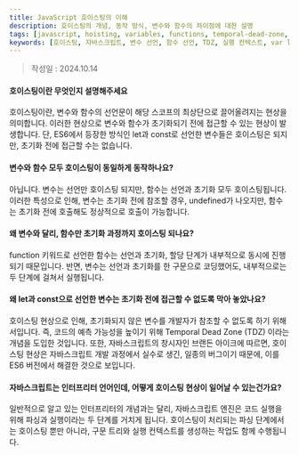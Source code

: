 ```yaml
---
title: JavaScript 호이스팅의 이해
description: 호이스팅의 개념, 동작 방식, 변수와 함수의 차이점에 대한 설명
tags: [javascript, hoisting, variables, functions, temporal-dead-zone, es6, scope, execution-context]
keywords: [호이스팅, 자바스크립트, 변수 선언, 함수 선언, TDZ, 실행 컨텍스트, var let const, 스코프]
---
```


>작성일 : 2024.10.14
#### 호이스팅이란 무엇인지 설명해주세요
호이스팅이란, 변수와 함수의 선언문이 해당 스코프의 최상단으로 끌어올려지는 현상을 의미합니다. 이러한 현상으로 변수와 함수가 초기화되기 전에 접근할 수 있는 현상이 발생합니다. 단, ES6에서 등장한 방식인 let과 const로 선언한 변수들은 호이스팅은 되지만, 초기화 전에 접근할 수는 없습니다.

#### 변수와 함수 모두 호이스팅이 동일하게 동작하나요?
아닙니다. 변수는 선언만 호이스팅 되지만, 함수는 선언과 초기화 모두 호이스팅됩니다. 이러한 특성으로 인해, 변수는 초기화 전에 참조할 경우, undefined가 나오지만, 함수는 초기화 전에 호출해도 정상적으로 호출이 가능합니다.

#### 왜 변수와 달리, 함수만 초기화 과정까지 호이스팅 되나요?
function 키워드로 선언한 함수는 선언과 초기화, 할당 단계가 내부적으로 동시에 진행되기 때문입니다. 반면, 변수는 선언과 초기화를 한 구문으로 코딩했어도, 내부적으로는 두 단계에 걸쳐서 실행됩니다.

#### 왜 let과 const으로 선언한 변수는 초기화 전에 접근할 수 없도록 막아 놓았나요?
호이스팅 현상으로 인해, 초기화되지 않은 변수를 개발자가 참조할 수 없도록 하기 위해서입니다. 즉, 코드의 예측 가능성을 높이기 위해 Temporal Dead Zone (TDZ) 이라는 개념을 도입한 것입니다. 또한, 자바스크립트의 창시자인 브랜든 아이크에 따르면, 호이스팅 현상은 자바스크립트 개발 과정에서 실수로 생긴, 일종의 버그이기 때문에, 이를 ES6 버전에서 해결한 것으로 보입니다.

#### 자바스크립트는 인터프리터 언어인데, 어떻게 호이스팅 현상이 일어날 수 있는건가요?
일반적으로 알고 있는 인터프리터의 개념과는 달리, 자바스크립트 엔진은 코드 실행을 위해 파싱과 실행이라는 두 단계를 거치게 됩니다. 호이스팅이 처리되는 파싱 단계에서는 호이스팅 뿐만 아니라, 구문 트리와 실행 컨텍스트를 생성하는 작업도 함께 수행됩니다.